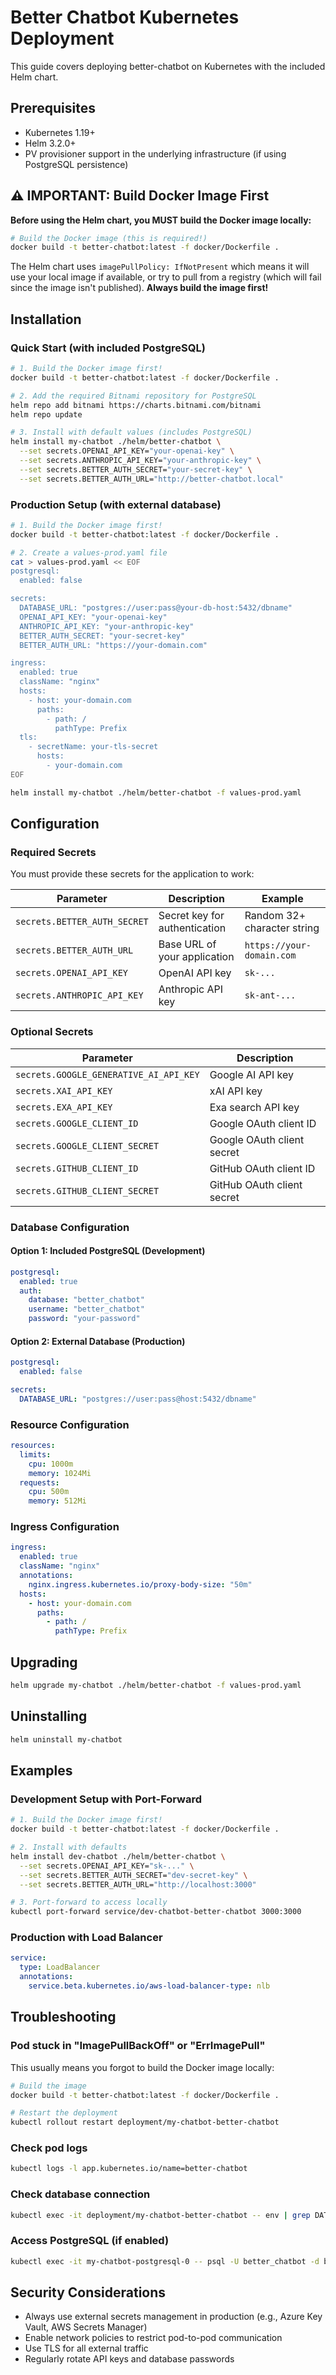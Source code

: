 # Better Chatbot Kubernetes Deployment

This guide covers deploying better-chatbot on Kubernetes with the included Helm chart.

## Prerequisites

- Kubernetes 1.19+
- Helm 3.2.0+
- PV provisioner support in the underlying infrastructure (if using PostgreSQL persistence)

## ⚠️ IMPORTANT: Build Docker Image First

**Before using the Helm chart, you MUST build the Docker image locally:**

```bash
# Build the Docker image (this is required!)
docker build -t better-chatbot:latest -f docker/Dockerfile .
```

The Helm chart uses `imagePullPolicy: IfNotPresent` which means it will use your local image if available, or try to pull from a registry (which will fail since the image isn't published). **Always build the image first!**

## Installation

### Quick Start (with included PostgreSQL)

```bash
# 1. Build the Docker image first!
docker build -t better-chatbot:latest -f docker/Dockerfile .

# 2. Add the required Bitnami repository for PostgreSQL
helm repo add bitnami https://charts.bitnami.com/bitnami
helm repo update

# 3. Install with default values (includes PostgreSQL)
helm install my-chatbot ./helm/better-chatbot \
  --set secrets.OPENAI_API_KEY="your-openai-key" \
  --set secrets.ANTHROPIC_API_KEY="your-anthropic-key" \
  --set secrets.BETTER_AUTH_SECRET="your-secret-key" \
  --set secrets.BETTER_AUTH_URL="http://better-chatbot.local"
```

### Production Setup (with external database)

```bash
# 1. Build the Docker image first!
docker build -t better-chatbot:latest -f docker/Dockerfile .

# 2. Create a values-prod.yaml file
cat > values-prod.yaml << EOF
postgresql:
  enabled: false

secrets:
  DATABASE_URL: "postgres://user:pass@your-db-host:5432/dbname"
  OPENAI_API_KEY: "your-openai-key"
  ANTHROPIC_API_KEY: "your-anthropic-key"
  BETTER_AUTH_SECRET: "your-secret-key"
  BETTER_AUTH_URL: "https://your-domain.com"

ingress:
  enabled: true
  className: "nginx"
  hosts:
    - host: your-domain.com
      paths:
        - path: /
          pathType: Prefix
  tls:
    - secretName: your-tls-secret
      hosts:
        - your-domain.com
EOF

helm install my-chatbot ./helm/better-chatbot -f values-prod.yaml
```

## Configuration

### Required Secrets

You must provide these secrets for the application to work:

| Parameter | Description | Example |
|-----------|-------------|---------|
| `secrets.BETTER_AUTH_SECRET` | Secret key for authentication | Random 32+ character string |
| `secrets.BETTER_AUTH_URL` | Base URL of your application | `https://your-domain.com` |
| `secrets.OPENAI_API_KEY` | OpenAI API key | `sk-...` |
| `secrets.ANTHROPIC_API_KEY` | Anthropic API key | `sk-ant-...` |

### Optional Secrets

| Parameter | Description |
|-----------|-------------|
| `secrets.GOOGLE_GENERATIVE_AI_API_KEY` | Google AI API key |
| `secrets.XAI_API_KEY` | xAI API key |
| `secrets.EXA_API_KEY` | Exa search API key |
| `secrets.GOOGLE_CLIENT_ID` | Google OAuth client ID |
| `secrets.GOOGLE_CLIENT_SECRET` | Google OAuth client secret |
| `secrets.GITHUB_CLIENT_ID` | GitHub OAuth client ID |
| `secrets.GITHUB_CLIENT_SECRET` | GitHub OAuth client secret |

### Database Configuration

#### Option 1: Included PostgreSQL (Development)
```yaml
postgresql:
  enabled: true
  auth:
    database: "better_chatbot"
    username: "better_chatbot"
    password: "your-password"
```

#### Option 2: External Database (Production)
```yaml
postgresql:
  enabled: false

secrets:
  DATABASE_URL: "postgres://user:pass@host:5432/dbname"
```

### Resource Configuration

```yaml
resources:
  limits:
    cpu: 1000m
    memory: 1024Mi
  requests:
    cpu: 500m
    memory: 512Mi
```

### Ingress Configuration

```yaml
ingress:
  enabled: true
  className: "nginx"
  annotations:
    nginx.ingress.kubernetes.io/proxy-body-size: "50m"
  hosts:
    - host: your-domain.com
      paths:
        - path: /
          pathType: Prefix
```

## Upgrading

```bash
helm upgrade my-chatbot ./helm/better-chatbot -f values-prod.yaml
```

## Uninstalling

```bash
helm uninstall my-chatbot
```

## Examples

### Development Setup with Port-Forward

```bash
# 1. Build the Docker image first!
docker build -t better-chatbot:latest -f docker/Dockerfile .

# 2. Install with defaults
helm install dev-chatbot ./helm/better-chatbot \
  --set secrets.OPENAI_API_KEY="sk-..." \
  --set secrets.BETTER_AUTH_SECRET="dev-secret-key" \
  --set secrets.BETTER_AUTH_URL="http://localhost:3000"

# 3. Port-forward to access locally
kubectl port-forward service/dev-chatbot-better-chatbot 3000:3000
```

### Production with Load Balancer

```yaml
service:
  type: LoadBalancer
  annotations:
    service.beta.kubernetes.io/aws-load-balancer-type: nlb
```

## Troubleshooting

### Pod stuck in "ImagePullBackOff" or "ErrImagePull"
This usually means you forgot to build the Docker image locally:

```bash
# Build the image
docker build -t better-chatbot:latest -f docker/Dockerfile .

# Restart the deployment
kubectl rollout restart deployment/my-chatbot-better-chatbot
```

### Check pod logs
```bash
kubectl logs -l app.kubernetes.io/name=better-chatbot
```

### Check database connection
```bash
kubectl exec -it deployment/my-chatbot-better-chatbot -- env | grep DATABASE_URL
```

### Access PostgreSQL (if enabled)
```bash
kubectl exec -it my-chatbot-postgresql-0 -- psql -U better_chatbot -d better_chatbot
```

## Security Considerations

- Always use external secrets management in production (e.g., Azure Key Vault, AWS Secrets Manager)
- Enable network policies to restrict pod-to-pod communication
- Use TLS for all external traffic
- Regularly rotate API keys and database passwords